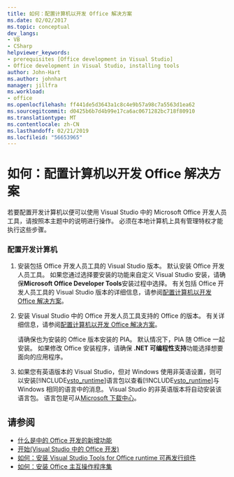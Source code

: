 ```yaml
---
title: 如何：配置计算机以开发 Office 解决方案
ms.date: 02/02/2017
ms.topic: conceptual
dev_langs:
- VB
- CSharp
helpviewer_keywords:
- prerequisites [Office development in Visual Studio]
- Office development in Visual Studio, installing tools
author: John-Hart
ms.author: johnhart
manager: jillfra
ms.workload:
- office
ms.openlocfilehash: ff441de5d3643a1c8c4e9b57a98c7a5563d1ea62
ms.sourcegitcommit: d0425b6b7d4b99e17ca6ac0671282bc718f80910
ms.translationtype: MT
ms.contentlocale: zh-CN
ms.lasthandoff: 02/21/2019
ms.locfileid: "56653965"
---
```

# <a name="how-to-configure-a-computer-to-develop-office-solutions"></a>如何：配置计算机以开发 Office 解决方案
  若要配置开发计算机以便可以使用 Visual Studio 中的 Microsoft Office 开发人员工具，请按照本主题中的说明进行操作。 必须在本地计算机上具有管理特权才能执行这些步骤。

### <a name="to-configure-the-development-computer"></a>配置开发计算机

1.  安装包括 Office 开发人员工具的 Visual Studio 版本。 默认安装 Office 开发人员工具。 如果您通过选择要安装的功能来自定义 Visual Studio 安装，请确保**Microsoft Office Developer Tools**安装过程中选择。 有关包括 Office 开发人员工具的 Visual Studio 版本的详细信息，请参阅[配置计算机以开发 Office 解决方案](../vsto/configuring-a-computer-to-develop-office-solutions.md)。

2.  安装 Visual Studio 中的 Office 开发人员工具支持的 Office 的版本。 有关详细信息，请参阅[配置计算机以开发 Office 解决方案](../vsto/configuring-a-computer-to-develop-office-solutions.md)。

     请确保也为安装的 Office 版本安装的 PIA。 默认情况下，PIA 随 Office 一起安装。 如果修改 Office 安装程序，请确保 **.NET 可编程性支持**功能选择想要面向的应用程序。

3.  如果您有英语版本的 Visual Studio，但对 Windows 使用非英语设置，则可以安装[!INCLUDE[vsto_runtime](../vsto/includes/vsto-runtime-md.md)]语言包以查看[!INCLUDE[vsto_runtime](../vsto/includes/vsto-runtime-md.md)]与 Windows 相同的语言中的消息。 Visual Studio 的非英语版本将自动安装该语言包。 语言包是可从[Microsoft 下载中心](http://go.microsoft.com/fwlink/?LinkId=140386)。

## <a name="see-also"></a>请参阅
- [什么是中的 Office 开发的新增功能](https://msdn.microsoft.com/bf054af2-c896-4723-aa15-6381145b14bb)
- [开始&#40;Visual Studio 中的 Office 开发&#41;](../vsto/getting-started-office-development-in-visual-studio.md)
- [如何：安装 Visual Studio Tools for Office runtime 可再发行组件](../vsto/how-to-install-the-visual-studio-tools-for-office-runtime-redistributable.md)
- [如何：安装 Office 主互操作程序集](../vsto/how-to-install-office-primary-interop-assemblies.md)
